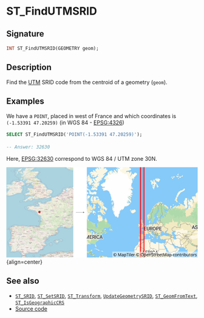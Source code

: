 # ST_FindUTMSRID

## Signature

```sql
INT ST_FindUTMSRID(GEOMETRY geom);
```

## Description

Find the [UTM](https://en.wikipedia.org/wiki/Universal_Transverse_Mercator_coordinate_system) SRID code from the centroid of a geometry (`geom`).


## Examples

We have a `POINT`, placed in west of France and which coordinates is `(-1.53391 47.20259)` (in WGS 84 - [EPSG:4326](https://epsg.io/4326))

```sql
SELECT ST_FindUTMSRID('POINT(-1.53391 47.20259)');

-- Answer: 32630
```
Here, [EPSG:32630](https://epsg.io/32630) correspond to WGS 84 / UTM zone 30N.

![](./ST_FindUTMSRID.png){align=center}


## See also

* [`ST_SRID`](../ST_SRID), [`ST_SetSRID`](../ST_SetSRID), [`ST_Transform`](../ST_Transform), [`UpdateGeometrySRID`](../UpdateGeometrySRID), [`ST_GeomFromText`](../ST_GeomFromText), [`ST_IsGeographicCRS`](../ST_IsGeographicCRS)
* <a href="https://github.com/orbisgis/h2gis/blob/master/h2gis-functions/src/main/java/org/h2gis/functions/spatial/properties/ST_SRID.java" target="_blank">Source code</a>